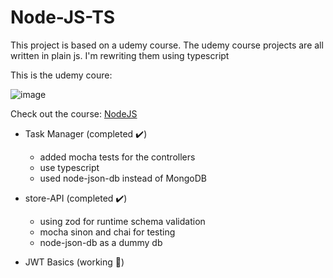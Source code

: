# Node-JS-TS
This project is based on a udemy course.
The udemy course projects are all written in plain js.
I'm rewriting them using typescript 

This is the udemy coure: 

![image](https://user-images.githubusercontent.com/75813215/223437353-60a0d126-3d5b-40b2-bf7f-66a247ee0ed4.png)

Check out the course: 
[NodeJS](https://www.udemy.com/course/nodejs-tutorial-and-projects-course/)

- Task Manager (completed ✔️)
  - added mocha tests for the controllers
  - use typescript
  - used node-json-db instead of MongoDB
 
 - store-API (completed ✔️)
   - using zod for runtime schema validation
   - mocha sinon and chai for testing
   - node-json-db as a dummy db
   
- JWT Basics (working 🔨)

